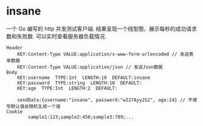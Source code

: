 # insane

一个 Go 编写的 http 并发测试客户端.
结果呈现一个线型图，展示每秒的成功请求数和失败数.
可以实时查看服务器负载情况.

```
Header
    KEY:Content-Type VALUE:application/x-www-form-urlencoded // 发送表单数据
    KEY:Content-Type VALUE:application/json // 发送Json数据
Body
    KEY:username  TYPE:Int  LENGTH:10  DEFAULT:insane
    KEY:password  TYPE:string  LENGTH:10  DEFAULT:
    KEY:age  TYPE:Int  LENGTH:2  DEFAULT:

    sendData:{username:"insane", password:"wI27Ayy2S2", age:24} // 不填写默认值会随机生成一个值
Cookie
        sample1:123;sample2:456;sample3:789;...
```
